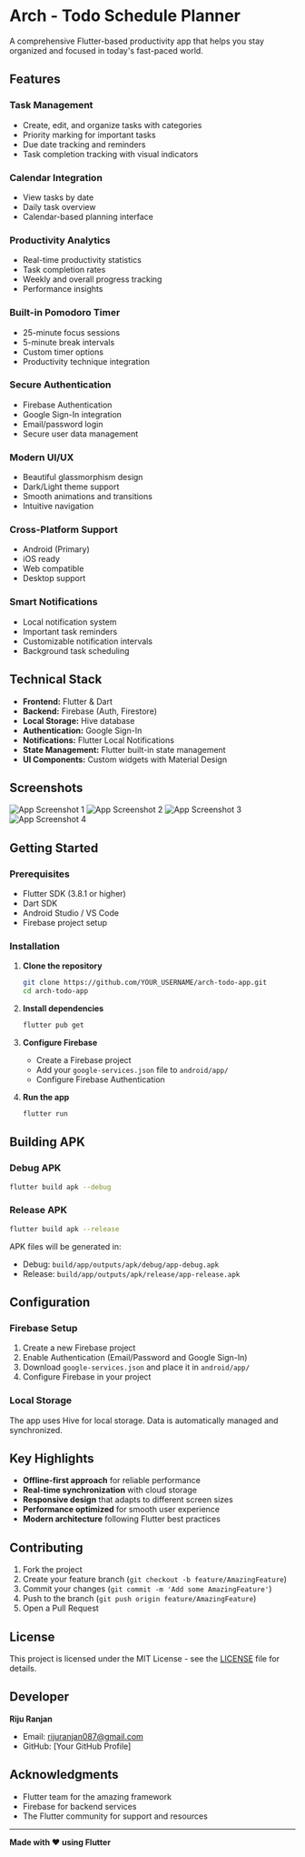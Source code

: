 # Arch - Todo Schedule Planner

A comprehensive Flutter-based productivity app that helps you stay organized and focused in today's fast-paced world.

## Features

### Task Management
- Create, edit, and organize tasks with categories
- Priority marking for important tasks
- Due date tracking and reminders
- Task completion tracking with visual indicators

### Calendar Integration
- View tasks by date
- Daily task overview
- Calendar-based planning interface

### Productivity Analytics
- Real-time productivity statistics
- Task completion rates
- Weekly and overall progress tracking
- Performance insights

### Built-in Pomodoro Timer
- 25-minute focus sessions
- 5-minute break intervals
- Custom timer options
- Productivity technique integration

### Secure Authentication
- Firebase Authentication
- Google Sign-In integration
- Email/password login
- Secure user data management

### Modern UI/UX
- Beautiful glassmorphism design
- Dark/Light theme support
- Smooth animations and transitions
- Intuitive navigation

### Cross-Platform Support
- Android (Primary)
- iOS ready
- Web compatible
- Desktop support

### Smart Notifications
- Local notification system
- Important task reminders
- Customizable notification intervals
- Background task scheduling

## Technical Stack

- **Frontend:** Flutter & Dart
- **Backend:** Firebase (Auth, Firestore)
- **Local Storage:** Hive database
- **Authentication:** Google Sign-In
- **Notifications:** Flutter Local Notifications
- **State Management:** Flutter built-in state management
- **UI Components:** Custom widgets with Material Design

## Screenshots

![App Screenshot 1](flutter_01.png)
![App Screenshot 2](flutter_02.png)
![App Screenshot 3](flutter_03.png)
![App Screenshot 4](flutter_10.png)

## Getting Started

### Prerequisites
- Flutter SDK (3.8.1 or higher)
- Dart SDK
- Android Studio / VS Code
- Firebase project setup

### Installation

1. **Clone the repository**
   ```bash
   git clone https://github.com/YOUR_USERNAME/arch-todo-app.git
   cd arch-todo-app
   ```

2. **Install dependencies**
   ```bash
   flutter pub get
   ```

3. **Configure Firebase**
   - Create a Firebase project
   - Add your `google-services.json` file to `android/app/`
   - Configure Firebase Authentication

4. **Run the app**
   ```bash
   flutter run
   ```

## Building APK

### Debug APK
```bash
flutter build apk --debug
```

### Release APK
```bash
flutter build apk --release
```

APK files will be generated in:
- Debug: `build/app/outputs/apk/debug/app-debug.apk`
- Release: `build/app/outputs/apk/release/app-release.apk`

## Configuration

### Firebase Setup
1. Create a new Firebase project
2. Enable Authentication (Email/Password and Google Sign-In)
3. Download `google-services.json` and place it in `android/app/`
4. Configure Firebase in your project

### Local Storage
The app uses Hive for local storage. Data is automatically managed and synchronized.

## Key Highlights

- **Offline-first approach** for reliable performance
- **Real-time synchronization** with cloud storage
- **Responsive design** that adapts to different screen sizes
- **Performance optimized** for smooth user experience
- **Modern architecture** following Flutter best practices

## Contributing

1. Fork the project
2. Create your feature branch (`git checkout -b feature/AmazingFeature`)
3. Commit your changes (`git commit -m 'Add some AmazingFeature'`)
4. Push to the branch (`git push origin feature/AmazingFeature`)
5. Open a Pull Request

## License

This project is licensed under the MIT License - see the [LICENSE](LICENSE) file for details.

## Developer

**Riju Ranjan**
- Email: rijuranjan087@gmail.com
- GitHub: [Your GitHub Profile]

## Acknowledgments

- Flutter team for the amazing framework
- Firebase for backend services
- The Flutter community for support and resources

---

**Made with ❤️ using Flutter**

